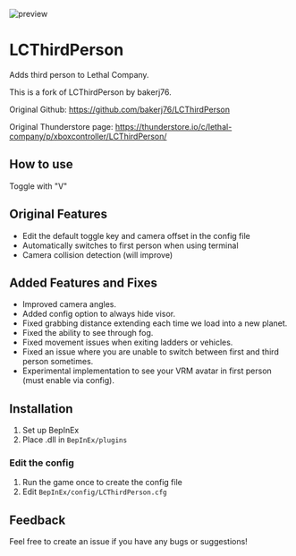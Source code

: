 ![preview](/preview.png)

# LCThirdPerson
Adds third person to Lethal Company.

This is a fork of LCThirdPerson by bakerj76.

Original Github: https://github.com/bakerj76/LCThirdPerson

Original Thunderstore page: https://thunderstore.io/c/lethal-company/p/xboxcontroller/LCThirdPerson/

## How to use
Toggle with "V"

## Original Features
- Edit the default toggle key and camera offset in the config file
- Automatically switches to first person when using terminal
- Camera collision detection (will improve)

## Added Features and Fixes
- Improved camera angles.
- Added config option to always hide visor.
- Fixed grabbing distance extending each time we load into a new planet.
- Fixed the ability to see through fog.
- Fixed movement issues when exiting ladders or vehicles.
- Fixed an issue where you are unable to switch between first and third person sometimes.
- Experimental implementation to see your VRM avatar in first person (must enable via config).

## Installation
1. Set up BepInEx
2. Place .dll in `BepInEx/plugins`

### Edit the config
1. Run the game once to create the config file
2. Edit `BepInEx/config/LCThirdPerson.cfg`

## Feedback
Feel free to create an issue if you have any bugs or suggestions!